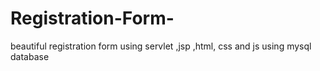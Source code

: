 # Registration-Form-
beautiful registration form using servlet ,jsp ,html, css and js using mysql database
